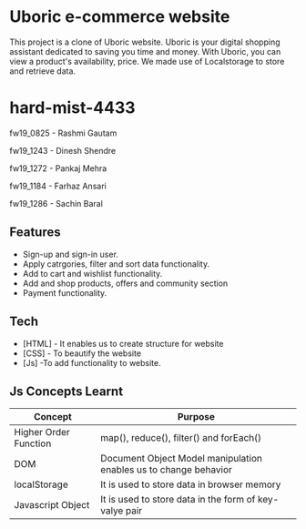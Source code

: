 # Uboric e-commerce website

This project is a clone of Uboric website. Uboric is your digital shopping assistant dedicated to saving you time and money. With Uboric, you can view a product's availability, price. We made use of Localstorage to store and retrieve data. 

# hard-mist-4433
fw19_0825 - Rashmi Gautam

fw19_1243 - Dinesh Shendre

fw19_1272 - Pankaj Mehra

fw19_1184 - Farhaz Ansari

fw19_1286 - Sachin Baral


## Features

- Sign-up and sign-in user.
- Apply catrgories, filter and sort data functionality.
- Add to cart and wishlist functionality.
- Add and shop products, offers and community section
- Payment functionality.

## Tech

- [HTML] - It enables us to create structure for website
- [CSS] - To beautify the website
- [Js] -To add functionality to website.

## Js Concepts Learnt


| Concept | Purpose |
| ------|------ |
| Higher Order Function| map(), reduce(), filter() and forEach()
| DOM | Document Object Model manipulation enables us to change behavior |
| localStorage |It is used to store data in browser memory |
| Javascript Object |It is used to store data in the form of key-valye pair |
